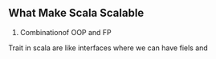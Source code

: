 ## What Make Scala Scalable
1. Combinationof OOP and FP


 Trait in scala are like interfaces where we can have fiels and 